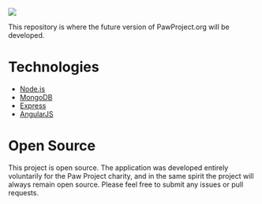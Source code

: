 ![](http://www.pawproject.org/images-n/logo_rev_yel_v1.png)

This repository is where the future version of PawProject.org will be developed.

Technologies
============

- [Node.js](http://nodejs.org)
- [MongoDB](http://mongodb.org)
- [Express](http://expressjs.com)
- [AngularJS](http://angularjs.org)

Open Source
===========

This project is open source. The application was developed entirely voluntarily for the Paw Project charity,
and in the same spirit the project will always remain open source. Please feel free to submit any issues or
pull requests.

